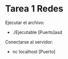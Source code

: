 # Tarea 1 Redes

Ejecutar el archivo:

* ./Ejecutable [Puerto]asd

Conectarse al servidor:

* nc localhost [Puerto]
